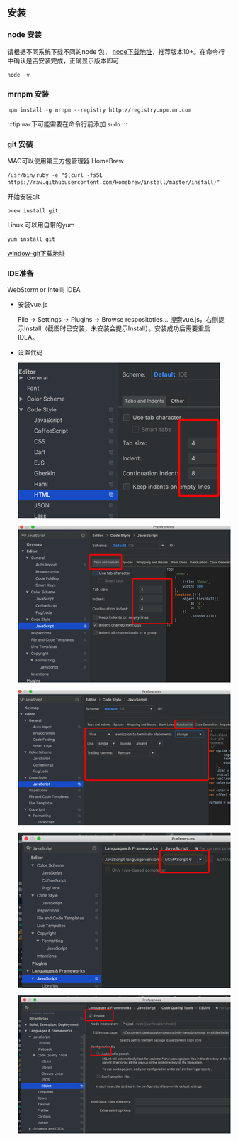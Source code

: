 ## 安装


### node 安装
请根据不同系统下载不同的node 包， [node下载地址](http://nodejs.cn/download/)，推荐版本10+。在命令行中确认是否安装完成，正确显示版本即可

```shell
node -v
```


### mrnpm 安装


```shell
npm install -g mrnpm --registry http://registry.npm.mr.com
```

:::tip
`mac`下可能需要在命令行前添加 `sudo`
:::


### git 安装

MAC可以使用第三方包管理器 HomeBrew

```shell
/usr/bin/ruby -e "$(curl -fsSL https://raw.githubusercontent.com/Homebrew/install/master/install)"
```

开始安装git

```shell
brew install git
```

Linux 可以用自带的yum

```shell
yum install git
```

[window-git下载地址](https://git-scm.com/)


### IDE准备

WebStorm or Intellij IDEA 

- 安装vue.js 

    File -> Settings -> Plugins -> Browse respositoties...
    搜索vue.js，右侧提示Install（截图时已安装，未安装会提示Install）。安装成功后需要重启IDEA。
    
- 设置代码
    
    ![avatar](../assets/img/1.png)
    
    ![avatar](../assets/img/3.png)
    
    ![avatar](../assets/img/2.png)
    
    ![avatar](../assets/img/4.png)
    
    ![avatar](../assets/img/5.png)
    
    
